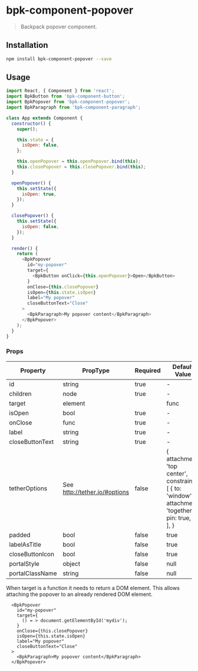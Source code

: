 # bpk-component-popover

> Backpack popover component.

## Installation

```sh
npm install bpk-component-popover --save
```

## Usage

```js
import React, { Component } from 'react';
import BpkButton from 'bpk-component-button';
import BpkPopover from 'bpk-component-popover';
import BpkParagraph from 'bpk-component-paragraph';

class App extends Component {
  constructor() {
    super();

    this.state = {
      isOpen: false,
    };

    this.openPopover = this.openPopover.bind(this);
    this.closePopover = this.closePopover.bind(this);
  }

  openPopover() {
    this.setState({
      isOpen: true,
    });
  }

  closePopover() {
    this.setState({
      isOpen: false,
    });
  }

  render() {
    return (
      <BpkPopover
        id="my-popover"
        target={
          <BpkButton onClick={this.openPopover}>Open</BpkButton>
        }
        onClose={this.closePopover}
        isOpen={this.state.isOpen}
        label="My popover"
        closeButtonText="Close"
      >
        <BpkParagraph>My popover content</BpkParagraph>
      </BpkPopover>
    );
  }
}
```

### Props

| Property              | PropType                      | Required | Default Value |
| --------------------- | ----------------------------- | -------- | ------------- |
| id                    | string                        | true     | -             |
| children              | node                          | true     | -             |
| target                | element || func               | true     | -             |
| isOpen                | bool                          | true     | -             |
| onClose               | func                          | true     | -             |
| label                 | string                        | true     | -             |
| closeButtonText       | string                        | true     | -             |
| tetherOptions         | See http://tether.io/#options | false    | { attachment: 'top center', constraints: [ { to: 'window', attachment: 'together', pin: true, }, ], } |
| padded                | bool                          | false    | true          |
| labelAsTitle          | bool                          | false    | true          |
| closeButtonIcon       | bool                          | false    | true          |
| portalStyle           | object                        | false    | null          |
| portalClassName       | string                        | false    | null          |

When target is a function it needs to return a DOM element. This allows attaching the popover to an already rendered DOM element. 

```
  <BpkPopover
    id="my-popover"
    target={
      () = > document.getElementById('mydiv');
    }
    onClose={this.closePopover}
    isOpen={this.state.isOpen}
    label="My popover"
    closeButtonText="Close"
  >
    <BpkParagraph>My popover content</BpkParagraph>
  </BpkPopover>
```
